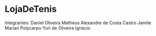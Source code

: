 # LojaDeTenis
Integrantes: Daniel Oliveira Matheus Alexandre de Costa Castro Jamile Marian Polycarpo Yuri de Oliveira Ignácio
